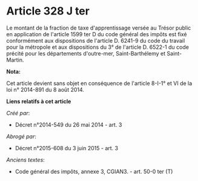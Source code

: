 # Article 328 J ter

Le montant de la fraction de taxe d'apprentissage versée au Trésor public en application de l'article 1599 ter D du code
général des impôts est fixé conformément aux dispositions de l'article D. 6241-9 du code du travail pour la métropole et aux
dispositions du 3° de l'article D. 6522-1 du code précité pour les départements d'outre-mer, Saint-Barthélemy et Saint-
Martin.

**Nota:**

Cet article devient sans objet en conséquence de l'article 8-I-1° et VI de la loi n° 2014-891 du 8 août 2014.

**Liens relatifs à cet article**

_Créé par_:

  - Décret n°2014-549 du 26 mai 2014 - art. 3

_Abrogé par_:

  - Décret n°2015-608 du 3 juin 2015 - art. 3

_Anciens textes_:

  - Code général des impôts, annexe 3, CGIAN3. - art. 50-0 ter (T)
